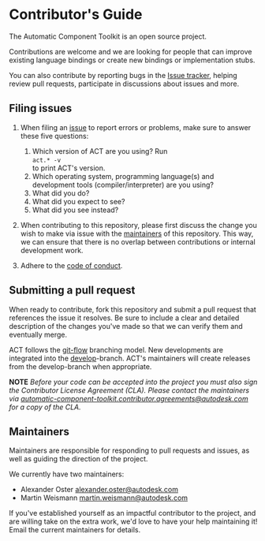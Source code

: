 # Contributor's Guide
The Automatic Component Toolkit is an open source project.

Contributions are welcome and we are looking for people that can improve existing language bindings or create new bindings or implementation stubs.

You can also contribute by reporting bugs in the [Issue tracker](../../issues), helping review pull requests, participate in discussions about issues and more.

## Filing issues
1. When filing an [issue](../../issues) to report errors or problems, make sure to answer these five questions:
	1. Which version of ACT are you using?
		Run <br/>`act.* -v`<br/> to print ACT's version.
	2. Which operating system, programming language(s) and development tools (compiler/interpreter) are you using?
	3. What did you do?
	4. What did you expect to see?
	5. What did you see instead?

2. When contributing to this repository, please first discuss the change you wish to make via issue with the [maintainers](#maintainers) of this repository. This way, we can ensure that there is no overlap between contributions or internal development work.

3. Adhere to the [code of conduct](CODE_OF_CONDUCT.md).

## Submitting a pull request
When ready to contribute, fork this repository and submit a pull request that references the issue it resolves. Be sure to include a clear and detailed description of the changes you've made so that we can verify them and eventually merge.

ACT follows the [git-flow](https://www.atlassian.com/git/tutorials/comparing-workflows/gitflow-workflow) branching model. New developments are integrated into the [develop](../../tree/develop)-branch. ACT's maintainers will create releases from the develop-branch when appropriate.

__NOTE__ _Before your code can be accepted into the project you must also sign the Contributor License Agreement (CLA). Please contact the maintainers via automatic-component-toolkit.contributor.agreements@autodesk.com for a copy of the CLA._


## Maintainers
Maintainers are responsible for responding to pull requests and issues, as well as guiding the direction of the project.

We currently have two maintainers:
- Alexander Oster alexander.oster@autodesk.com
- Martin Weismann martin.weismann@autodesk.com

If you've established yourself as an impactful contributor to the project, and are willing take on the extra work, we'd love to have your help maintaining it! Email the current maintainers for details.
